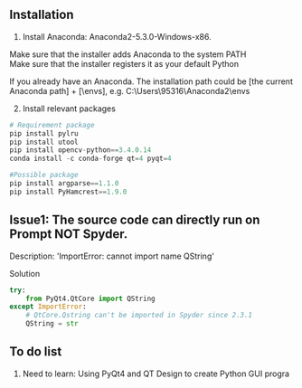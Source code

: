 ## Installation

1. Install Anaconda: Anaconda2-5.3.0-Windows-x86. 

Make sure that the installer adds Anaconda to the system PATH  
Make sure that the installer registers it as your default Python

If you already have an Anaconda. The installation path could be [the current Anaconda path] + [\envs], e.g. C:\Users\95316\Anaconda2\envs

2. Install relevant packages

```python
# Requirement package
pip install pylru
pip install utool
pip install opencv-python==3.4.0.14
conda install -c conda-forge qt=4 pyqt=4

#Possible package
pip install argparse==1.1.0
pip install PyHamcrest==1.9.0
```

## Issue1: The source code can directly run on Prompt NOT Spyder. 

Description: 'ImportError: cannot import name QString'

Solution
```python
try:
    from PyQt4.QtCore import QString
except ImportError:
    # QtCore.Qstring can't be imported in Spyder since 2.3.1
    QString = str
```

## To do list

1. Need to learn: Using PyQt4 and QT Design to create Python GUI progra

